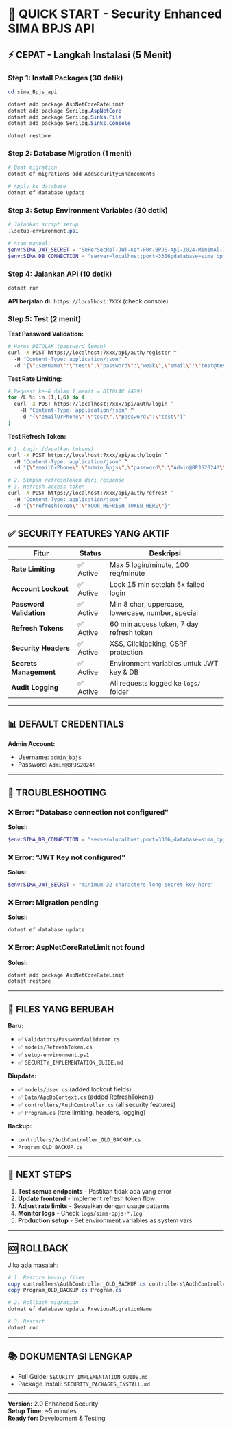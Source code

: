 # 🚀 QUICK START - Security Enhanced SIMA BPJS API

## ⚡ CEPAT - Langkah Instalasi (5 Menit)

### Step 1: Install Packages (30 detik)

```powershell
cd sima_Bpjs_api

dotnet add package AspNetCoreRateLimit
dotnet add package Serilog.AspNetCore
dotnet add package Serilog.Sinks.File
dotnet add package Serilog.Sinks.Console

dotnet restore
```

### Step 2: Database Migration (1 menit)

```powershell
# Buat migration
dotnet ef migrations add AddSecurityEnhancements

# Apply ke database
dotnet ef database update
```

### Step 3: Setup Environment Variables (30 detik)

```powershell
# Jalankan script setup
.\setup-environment.ps1

# Atau manual:
$env:SIMA_JWT_SECRET = "SuPerSecReT-JWT-KeY-F0r-BPJS-ApI-2024-M1n1mAl-32-ChArS-L0nG!"
$env:SIMA_DB_CONNECTION = "server=localhost;port=3306;database=sima_bpjs;user=root;password=;"
```

### Step 4: Jalankan API (10 detik)

```powershell
dotnet run
```

**API berjalan di:** `https://localhost:7XXX` (check console)

### Step 5: Test (2 menit)

**Test Password Validation:**
```bash
# Harus DITOLAK (password lemah)
curl -X POST https://localhost:7xxx/api/auth/register ^
  -H "Content-Type: application/json" ^
  -d "{\"username\":\"test\",\"password\":\"weak\",\"email\":\"test@test.com\"}"
```

**Test Rate Limiting:**
```bash
# Request ke-6 dalam 1 menit = DITOLAK (429)
for /L %i in (1,1,6) do (
  curl -X POST https://localhost:7xxx/api/auth/login ^
    -H "Content-Type: application/json" ^
    -d "{\"emailOrPhone\":\"test\",\"password\":\"test\"}"
)
```

**Test Refresh Token:**
```bash
# 1. Login (dapatkan tokens)
curl -X POST https://localhost:7xxx/api/auth/login ^
  -H "Content-Type: application/json" ^
  -d "{\"emailOrPhone\":\"admin_bpjs\",\"password\":\"Admin@BPJS2024!\"}"

# 2. Simpan refreshToken dari response
# 3. Refresh access token
curl -X POST https://localhost:7xxx/api/auth/refresh ^
  -H "Content-Type: application/json" ^
  -d "{\"refreshToken\":\"YOUR_REFRESH_TOKEN_HERE\"}"
```

---

## ✅ SECURITY FEATURES YANG AKTIF

| Fitur | Status | Deskripsi |
|-------|--------|-----------|
| **Rate Limiting** | ✅ Active | Max 5 login/minute, 100 req/minute |
| **Account Lockout** | ✅ Active | Lock 15 min setelah 5x failed login |
| **Password Validation** | ✅ Active | Min 8 char, uppercase, lowercase, number, special |
| **Refresh Tokens** | ✅ Active | 60 min access token, 7 day refresh token |
| **Security Headers** | ✅ Active | XSS, Clickjacking, CSRF protection |
| **Secrets Management** | ✅ Active | Environment variables untuk JWT key & DB |
| **Audit Logging** | ✅ Active | All requests logged ke `logs/` folder |

---

## 📊 DEFAULT CREDENTIALS

**Admin Account:**
- Username: `admin_bpjs`
- Password: `Admin@BPJS2024!`

---

## 🔧 TROUBLESHOOTING

### ❌ Error: "Database connection not configured"
**Solusi:**
```powershell
$env:SIMA_DB_CONNECTION = "server=localhost;port=3306;database=sima_bpjs;user=root;password=YOUR_PASSWORD"
```

### ❌ Error: "JWT Key not configured"
**Solusi:**
```powershell
$env:SIMA_JWT_SECRET = "minimum-32-characters-long-secret-key-here"
```

### ❌ Error: Migration pending
**Solusi:**
```powershell
dotnet ef database update
```

### ❌ Error: AspNetCoreRateLimit not found
**Solusi:**
```powershell
dotnet add package AspNetCoreRateLimit
dotnet restore
```

---

## 📁 FILES YANG BERUBAH

**Baru:**
- ✅ `Validators/PasswordValidator.cs`
- ✅ `models/RefreshToken.cs`
- ✅ `setup-environment.ps1`
- ✅ `SECURITY_IMPLEMENTATION_GUIDE.md`

**Diupdate:**
- ✅ `models/User.cs` (added lockout fields)
- ✅ `Data/AppDbContext.cs` (added RefreshTokens)
- ✅ `controllers/AuthController.cs` (all security features)
- ✅ `Program.cs` (rate limiting, headers, logging)

**Backup:**
- `controllers/AuthController_OLD_BACKUP.cs`
- `Program_OLD_BACKUP.cs`

---

## 🎯 NEXT STEPS

1. **Test semua endpoints** - Pastikan tidak ada yang error
2. **Update frontend** - Implement refresh token flow
3. **Adjust rate limits** - Sesuaikan dengan usage patterns
4. **Monitor logs** - Check `logs/sima-bpjs-*.log`
5. **Production setup** - Set environment variables as system vars

---

## 🆘 ROLLBACK

Jika ada masalah:
```powershell
# 1. Restore backup files
copy controllers\AuthController_OLD_BACKUP.cs controllers\AuthController.cs
copy Program_OLD_BACKUP.cs Program.cs

# 2. Rollback migration
dotnet ef database update PreviousMigrationName

# 3. Restart
dotnet run
```

---

## 📚 DOKUMENTASI LENGKAP

- Full Guide: `SECURITY_IMPLEMENTATION_GUIDE.md`
- Package Install: `SECURITY_PACKAGES_INSTALL.md`

---

**Version:** 2.0 Enhanced Security  
**Setup Time:** ~5 minutes  
**Ready for:** Development & Testing

